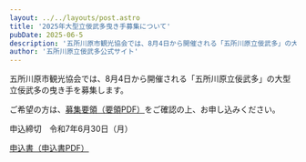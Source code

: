 ```yaml
---
layout: ../../layouts/post.astro
title: '2025年大型立佞武多曳き手募集について'
pubDate: 2025-06-5
description: '五所川原市観光協会では、8月4日から開催される「五所川原立佞武多」の大型立佞武多の曳き手を募集します。'
author: '五所川原立佞武多公式サイト'
---
```


<div style="margin-bottom:1em;">
<p>五所川原市観光協会では、8月4日から開催される「五所川原立佞武多」の大型立佞武多の曳き手を募集します。</p>
<p>ご希望の方は、<a href="/file/2025_大型立佞武多曳き手募集要領案.pdf" target="_blank">募集要領（要領PDF）</a>をご確認の上、お申し込みください。</p>
</div>

<p style="margin-bottom:1em;">申込締切　令和7年6月30日（月）</p>

<a href="/file/2025_大型立佞武多曳き手参加申込書.pdf" target="_blank">申込書（申込書PDF）</a>
